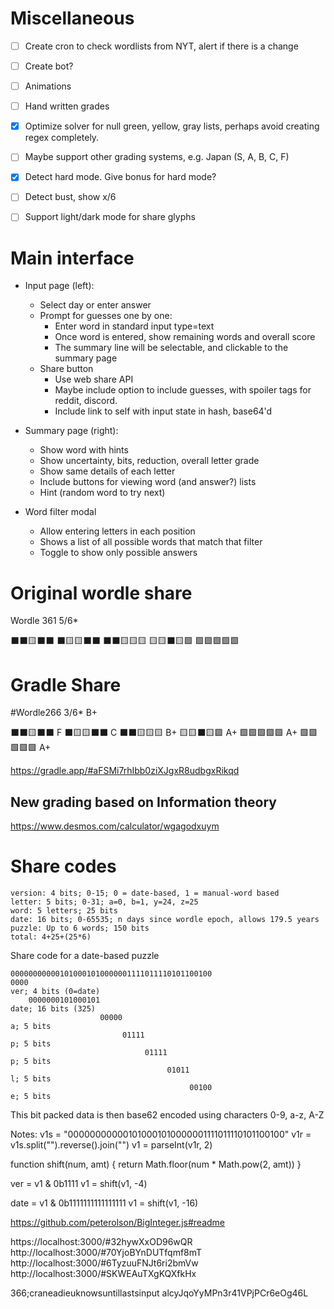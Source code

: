# Miscellaneous
- [ ] Create cron to check wordlists from NYT, alert if there is a change
- [ ] Create bot?
- [ ] Animations
- [ ] Hand written grades
- [x] Optimize solver for null green, yellow, gray lists, perhaps avoid creating regex completely.
- [ ] Maybe support other grading systems, e.g. Japan (S, A, B, C, F)
- [x] Detect hard mode. Give bonus for hard mode?
- [ ] Detect bust, show x/6
- [ ] Support light/dark mode for share glyphs


# Main interface
- Input page (left):
    - Select day or enter answer
    - Prompt for guesses one by one:
        - Enter word in standard input type=text
        - Once word is entered, show remaining words and overall score
        - The summary line will be selectable, and clickable to the summary page
    - Share button
        - Use web share API
        - Maybe include option to include guesses, with spoiler tags for reddit, discord.
        - Include link to self with input state in hash, base64'd

- Summary page (right):
    - Show word with hints
    - Show uncertainty, bits, reduction, overall letter grade
    - Show same details of each letter
    - Include buttons for viewing word (and answer?) lists
    - Hint (random word to try next)

- Word filter modal
    - Allow entering letters in each position
    - Shows a list of all possible words that match that filter
    - Toggle to show only possible answers

# Original wordle share

Wordle 361 5/6*

⬛⬛🟨⬛⬛
⬛🟨🟨⬛⬛
⬛⬛🟨🟨🟨
🟨🟨⬛🟨🟩
🟩🟩🟩🟩🟩

# Gradle Share

#Wordle266 3/6* B+

⬛⬛🟨⬛⬛ F
⬛🟨🟨⬛⬛ C
⬛⬛🟨🟨🟨 B+
🟨🟨⬛🟨🟩 A+
🟩🟩🟩🟩🟩 A+
🟩🟩🟩🟩🟩 A+

https://gradle.app/#aFSMi7rhIbb0ziXJgxR8udbgxRikqd


## New grading based on Information theory

https://www.desmos.com/calculator/wgagodxuym

# Share codes
    
    version: 4 bits; 0-15; 0 = date-based, 1 = manual-word based
    letter: 5 bits; 0-31; a=0, b=1, y=24, z=25
    word: 5 letters; 25 bits
    date: 16 bits; 0-65535; n days since wordle epoch, allows 179.5 years
    puzzle: Up to 6 words; 150 bits
    total: 4+25+(25*6)

Share code for a date-based puzzle

    000000000001010001010000001111011110101100100
    0000                                                                                     ver; 4 bits (0=date)
        0000000101000101                                                                     date; 16 bits (325)
                        00000                                                                a; 5 bits
                             01111                                                           p; 5 bits
                                  01111                                                      p; 5 bits
                                       01011                                                 l; 5 bits
                                            00100                                            e; 5 bits



This bit packed data is then base62 encoded using characters 0-9, a-z, A-Z


Notes:
v1s = "000000000001010001010000001111011110101100100"
v1r = v1s.split("").reverse().join("")
v1 = parseInt(v1r, 2)

function shift(num, amt) {
    return Math.floor(num * Math.pow(2, amt))
}

ver = v1 & 0b1111
v1 = shift(v1, -4)

date = v1 & 0b1111111111111111
v1 = shift(v1, -16)



https://github.com/peterolson/BigInteger.js#readme



https://localhost:3000/#32hywXxOD96wQR
http://localhost:3000/#70YjoBYnDUTfqmf8mT
http://localhost:3000/#6TyzuuFNJt6ri2bmVw
http://localhost:3000/#SKWEAuTXgKQXfkHx


366;craneadieuknowsuntillastsinput
alcyJqoYyMPn3r41VPjPCr6eOg46L
